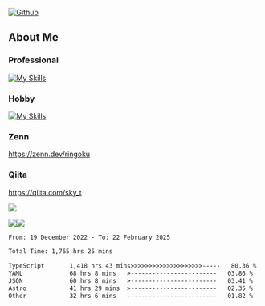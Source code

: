 [![Github](https://img.shields.io/github/followers/skyt-a?label=Follow&style=social)](https://github.com/skyt-a)

## About Me
### Professional
[![My Skills](https://skillicons.dev/icons?i=react,ts,js,nodejs,java,graphql,firebase,githubactions&theme=light)](https://skillicons.dev)
### Hobby
[![My Skills](https://skillicons.dev/icons?i=unity,rust,py&theme=light)](https://skillicons.dev)

### Zenn
https://zenn.dev/ringoku
### Qiita
https://qiita.com/sky_t


![](https://github-profile-summary-cards.vercel.app/api/cards/profile-details?username=skyt-a&theme=default)

![](https://github-profile-summary-cards.vercel.app/api/cards/repos-per-language?username=skyt-a&theme=default)![](https://github-profile-summary-cards.vercel.app/api/cards/stats?username=RinGoku&theme=default)

<!--START_SECTION:waka-->

```txt
From: 19 December 2022 - To: 22 February 2025

Total Time: 1,765 hrs 25 mins

TypeScript       1,418 hrs 43 mins>>>>>>>>>>>>>>>>>>>>-----   80.36 %
YAML             68 hrs 8 mins   >------------------------   03.86 %
JSON             60 hrs 8 mins   >------------------------   03.41 %
Astro            41 hrs 29 mins  >------------------------   02.35 %
Other            32 hrs 6 mins   -------------------------   01.82 %
```

<!--END_SECTION:waka-->
